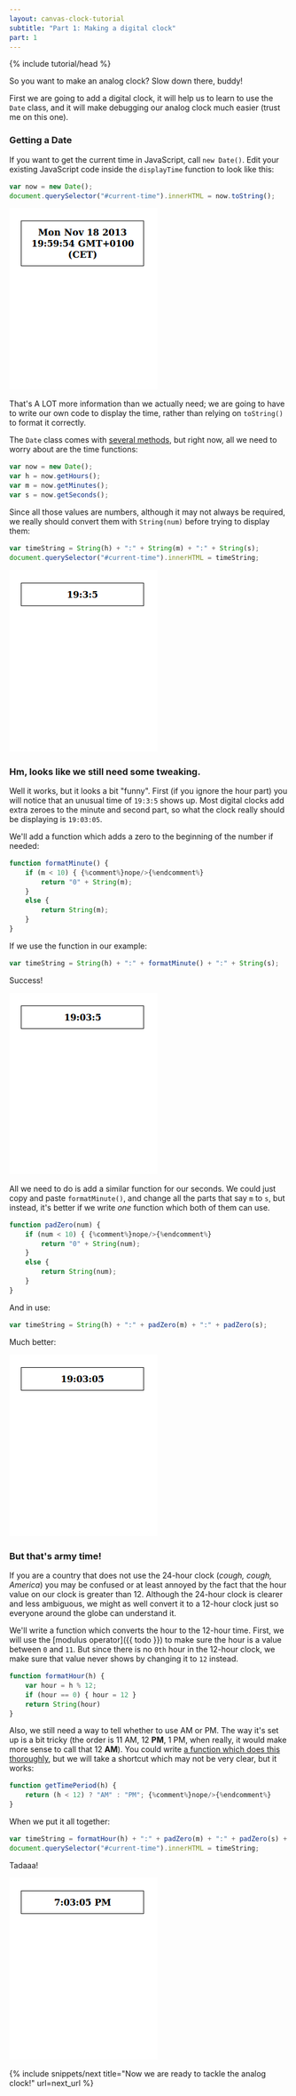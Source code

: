 ```yaml
---
layout: canvas-clock-tutorial
subtitle: "Part 1: Making a digital clock"
part: 1
---
```

{% include tutorial/head %}

So you want to make an analog clock? Slow down there, buddy!

First we are going to add a digital clock, it will help us to learn to use the `Date` class, and it will make debugging our analog clock much easier (trust me on this one).

### Getting a Date

If you want to get the current time in JavaScript, call `new Date()`. Edit your existing JavaScript code inside the `displayTime` function to look like this:

```javascript
var now = new Date();
document.querySelector("#current-time").innerHTML = now.toString();
```

![Result of date's `toString` function](the-result-of-date-tostring.png)

That's A LOT more information than we actually need; we are going to have to write our own code to display the time, rather than relying on `toString()` to format it correctly.

The `Date` class comes with [several methods](https://developer.mozilla.org/en-US/docs/Web/JavaScript/Reference/Global_Objects/Date), but right now, all we need to worry about are the time functions:

```javascript
var now = new Date();
var h = now.getHours();
var m = now.getMinutes();
var s = now.getSeconds();
```

Since all those values are numbers, although it may not always be required, we really should convert them with `String(num)` before trying to display them:

```javascript
var timeString = String(h) + ":" + String(m) + ":" + String(s);
document.querySelector("#current-time").innerHTML = timeString;
```

![Displaying the current time, still doesn't look perfect](displaying-the-current-time-flawed.png)


### Hm, looks like we still need some tweaking.

Well it works, but it looks a bit "funny". First (if you ignore the hour part) you will notice that an unusual time of `19:3:5` shows up. Most digital clocks add extra zeroes to the minute and second part, so what the clock really should be displaying is `19:03:05`.

We'll add a function which adds a zero to the beginning of the number if needed:

```javascript
function formatMinute() {
	if (m < 10) { {%comment%}nope/>{%endcomment%}
		return "0" + String(m);
	}
	else {
		return String(m);
	}
}
```

If we use the function in our example:

```javascript
var timeString = String(h) + ":" + formatMinute() + ":" + String(s);
```

Success!

![Displaying the current time, now with a properly formatted "minute" value](displaying-the-current-time-with-format-minute.png)

All we need to do is add a similar function for our seconds. We could just copy and paste `formatMinute()`, and change all the parts that say `m` to `s`, but instead, it's better if we write _one_ function which both of them can use.

```javascript
function padZero(num) {
	if (num < 10) { {%comment%}nope/>{%endcomment%}
		return "0" + String(num);
	}
	else {
		return String(num);
	}
}
```

And in use:

```javascript
var timeString = String(h) + ":" + padZero(m) + ":" + padZero(s);
```

Much better:

![Displaying the current time, now with 100% more zeroes!](displaying-the-current-time-with-pad-zero.png)

### But that's army time!

If you are a country that does not use the 24-hour clock (_cough, cough, America_) you may be confused or at least annoyed by the fact that the hour value on our clock is greater than 12. Although the 24-hour clock is clearer and less ambiguous, we might as well convert it to a 12-hour clock just so everyone around the globe can understand it.

We'll write a function which converts the hour to the 12-hour time. First, we will use the [modulus operator]({{ todo }}) to make sure the hour is a value between `0` and `11`. But since there is no `0th` hour in the 12-hour clock, we make sure that value never shows by changing it to `12` instead.

```javascript
function formatHour(h) {
	var hour = h % 12;
	if (hour == 0) { hour = 12 }
	return String(hour)
}
```

Also, we still need a way to tell whether to use AM or PM. The way it's set up is a bit tricky (the order is 11 AM, 12 **PM**, 1 PM, when really, it would make more sense to call that 12 **AM**). You could write [a function which does this thoroughly][hour12.js], but we will take a shortcut which may not be very clear, but it works:

[hour12.js]: https://gist.github.com/IQAndreas/7505384

```javascript
function getTimePeriod(h) {
	return (h < 12) ? "AM" : "PM"; {%comment%}nope/>{%endcomment%}
}
```

When we put it all together:

```javascript
var timeString = formatHour(h) + ":" + padZero(m) + ":" + padZero(s) + " " + getTimePeriod(h);
document.querySelector("#current-time").innerHTML = timeString;
```

Tadaaa!

![Displaying the current time perfectly](displaying-the-current-time-finished.png)


{% include snippets/next title="Now we are ready to tackle the analog clock!" url=next_url %}



